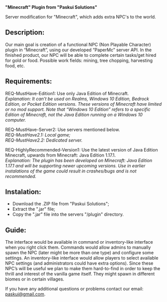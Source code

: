 **"Minecraft" Plugin from "Paskui Solutions"**

Server modification for "Minecraft", which adds extra NPC's to the world.

Description:
- 
Our main goal is creation of a functional NPC (Non Playable Character) plugin in “Minecraft”, using our developed “PaperMc” server API. In the finished product, our NPC will be able to complete certain tasks/get hired for gold or food. Possible work fields: mining, tree chopping, harvesting food, etc.

Requirements:
-
REQ-MustHave-Edition1: Use only Java Edition of Minecraft.<br>
  <em> Explanation: It can’t be used on Realms, Windows 10 Edition, Bedrock Edition, or Pocket Edition versions. These versions of Minecraft have limited or no mod support. Note that “Windows 10 Edition” refers to a specific Edition of Minecraft, not the Java Edition running on a Windows 10 computer. </em>

REQ-MustHave-Server2: Use servers mentioned below. <br>
 <em>REQ-MustHave2.1: Local game;<br>
 REQ-MustHave2.2: Dedicated server.</em>

REQ-HighlyRecommended-Version1: Use the latest version of Java Edition Minecraft, upwards from Minecraft: Java Edition 1.17.1.<br>
  <em>Explanation: The plugin has been developed on Minecraft: Java Edition 1.17.1 and will be supporting newer upcoming versions. Use in earlier instalations of the game could result in crashes/bugs and is not recommended.</em>

Instalation:
- 
- Download the .ZIP file from "Paskui Solutions";
- Extract the ".jar" file;
- Copy the ".jar" file into the servers "/plugin" directory.

Guide:
- 
The interface would be available in command or inventory-like interface when you right click them. Commands would allow admins to manually spawn the NPC (later might be more than one type) and configure some settings. An inventory-like interface would allow players to select available NPC settings (and administrators could have extra options).
Since these NPC’s will be useful we plan to make them hard-to-find in order to keep the thrill and interest of the vanilla game itself. They might spawn in different biomes or in certain villages.


If you have any additional questions or problems contact our email: paskui@gmail.com.
